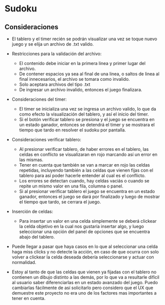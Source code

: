 # Sudoku

## Consideraciones
* El tablero y el timer recién se podrán visualizar  una vez se toque nuevo juego y se elija un archivo de .txt valido.

* Restricciones para la validación del archivo:
    * El contenido debe iniciar en la primera linea y primer lugar del archivo.
    * De contener espacios ya sea al final de una linea, o saltos de linea al final innecesarios,
      el archivo se tomara como invalido.
    * Solo aceptara archivos del tipo .txt
    * De ingresar un archivo invalido, entonces el juego finalizara.

* Consideraciones del timer:
    * El timer se inicializa una vez se ingresa un archivo valido, lo que da como efecto la visualización del tablero, 
      y así el inicio del timer.
    * Si el botón verificar tablero se presiona y el juego se encuentra en un estado ganador,
      entonces se detendrá el timer y se mostrara el tiempo que tardo en resolver el sudoku por pantalla.

* Consideraciones verificar tablero:
    * Al presionar verificar tablero, de haber errores en el tablero, las celdas en conflicto se visualizaran en rojo
      marcando así un error en las mismas. 
    * Tener en cuenta que también se van a marcar en rojo las celdas repetidas, incluyendo también a las celdas 
      que vienen fijas con el tablero para así poder hacerle entender al cual es el conflicto.
    * Los errores se detectan cuando, hay celdas vaciás o cuando se repite un mismo valor en una fila, columna o panel.
    * Si al presionar verificar tablero el juego se encuentra en un estado ganador,
      entonces el juego se dará por finalizado y luego de mostrar el tiempo que tardo, se cerrara el juego.

* Inserción de celdas:
  * Para insertar un valor en una celda simplemente se deberá clickear la celda objetivo en la cual nos gustaría insertar algo,
    y luego seleccionar una opción del panel de opciones que se encuentra abajo del tablero.

* Puede llegar a pasar que haya casos en lo que al seleccionar una celda haga miss clicks y no detecte la acción,
  en caso de que ocurra con solo volver a clickear la celda deseada debería seleccionarse y actuar con normalidad.

* Estoy al tanto de que las celdas que vienen ya fijadas con el tablero no contienen un dibujo distinto a las demás,
  por lo que va a resultarle difícil al usuario saber diferenciarlas en un estado avanzado del juego.
  Puedo cambiarlas fácilmente de así solicitarlo pero considero que
  el UX que demuestre este proyecto no era uno de los factores mas importantes a tener en cuenta.
